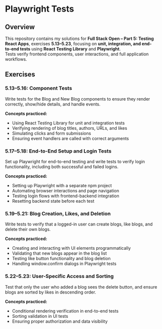 # Playwright Tests  

## Overview  

This repository contains my solutions for **Full Stack Open – Part 5: Testing React Apps**, exercises **5.13–5.23**, focusing on **unit, integration, and end-to-end tests** using **React Testing Library** and **Playwright**.  
Tests verify frontend components, user interactions, and full application workflows.

## Exercises  

### 5.13–5.16: Component Tests  

Write tests for the Blog and New Blog components to ensure they render correctly, show/hide details, and handle events.

**Concepts practiced:**  

- Using React Testing Library for unit and integration tests  
- Verifying rendering of blog titles, authors, URLs, and likes  
- Simulating clicks and form submissions  
- Ensuring event handlers are called with correct arguments  

### 5.17–5.18: End-to-End Setup and Login Tests  

Set up Playwright for end-to-end testing and write tests to verify login functionality, including both successful and failed logins.

**Concepts practiced:**  

- Setting up Playwright with a separate npm project  
- Automating browser interactions and page navigation  
- Testing login flows with frontend-backend integration  
- Resetting backend state before each test  

### 5.19–5.21: Blog Creation, Likes, and Deletion  

Write tests to verify that a logged-in user can create blogs, like blogs, and delete their own blogs.

**Concepts practiced:**  

- Creating and interacting with UI elements programmatically  
- Validating that new blogs appear in the blog list  
- Testing like button functionality and blog deletion  
- Handling window.confirm dialogs in Playwright tests  

### 5.22–5.23: User-Specific Access and Sorting  

Test that only the user who added a blog sees the delete button, and ensure blogs are sorted by likes in descending order.

**Concepts practiced:**  

- Conditional rendering verification in end-to-end tests  
- Sorting validation in UI tests  
- Ensuring proper authorization and data visibility
